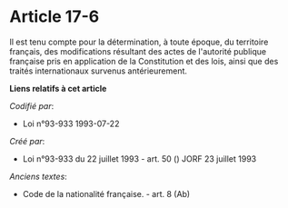 # Article 17-6

Il est tenu compte pour la détermination, à toute époque, du territoire français, des modifications résultant des actes de
l'autorité publique française pris en application de la Constitution et des lois, ainsi que des traités internationaux
survenus antérieurement.

**Liens relatifs à cet article**

_Codifié par_:

  - Loi n°93-933 1993-07-22

_Créé par_:

  - Loi n°93-933 du 22 juillet 1993 - art. 50 () JORF 23 juillet 1993

_Anciens textes_:

  - Code de la nationalité française. - art. 8 (Ab)
